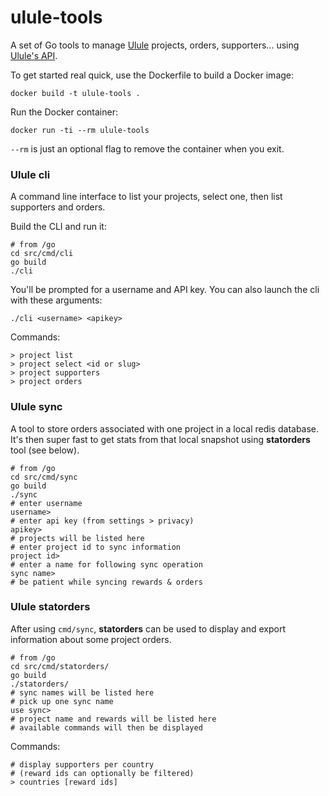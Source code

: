 # ulule-tools
A set of Go tools to manage [Ulule](http://www.ulule.com/) projects, orders, supporters... using [Ulule's API](http://developers.ulule.com).

To get started real quick, use the Dockerfile to build a Docker image:

```shell
docker build -t ulule-tools .
```

Run the Docker container:

```shell
docker run -ti --rm ulule-tools
```
`--rm` is just an optional flag to remove the container when you exit.

### Ulule cli

A command line interface to list your projects, select one, then list supporters and orders.

Build the CLI and run it:

```shell
# from /go
cd src/cmd/cli
go build
./cli
```

You'll be prompted for a username and API key. You can also launch the cli with these arguments:

```shell
./cli <username> <apikey>
```
Commands:

```shell
> project list
> project select <id or slug>
> project supporters
> project orders
```
### Ulule sync

A tool to store orders associated with one project in a local redis database. It's then super fast to get stats from that local snapshot using **statorders** tool (see below).

```shell
# from /go
cd src/cmd/sync
go build
./sync
# enter username
username>
# enter api key (from settings > privacy)
apikey>
# projects will be listed here
# enter project id to sync information
project id>
# enter a name for following sync operation
sync name>
# be patient while syncing rewards & orders
```

### Ulule statorders

After using `cmd/sync`, **statorders** can be used to display and export information about some project orders.

```shell
# from /go
cd src/cmd/statorders/
go build
./statorders/
# sync names will be listed here
# pick up one sync name
use sync>
# project name and rewards will be listed here
# available commands will then be displayed
```

Commands:

```shell
# display supporters per country
# (reward ids can optionally be filtered)
> countries [reward ids]
```


